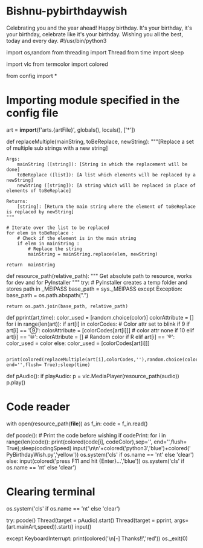 # Bishnu-pybirthdaywish
Celebrating you and the year ahead! Happy birthday. It's your birthday, it's your birthday, celebrate like it's your birthday. Wishing you all the best, today and every day. 
#!/usr/bin/python3

import os,random
from threading import Thread
from time import sleep

import vlc
from termcolor import colored

from config import *

# Importing module specified in the config file
art = __import__(f'arts.{artFile}', globals(), locals(), ['*'])

def replaceMultiple(mainString, toBeReplace, newString):
    """[Replace a set of multiple sub strings with a new string]

    Args:
        mainString ([string]): [String in which the replacement will be done]
        toBeReplace ([list]): [A list which elements will be replaced by a newString]
        newString ([string]): [A string which will be replaced in place of elements of toBeReplace]

    Returns:
        [string]: [Return the main string where the element of toBeReplace is replaced by newString]
    """

    # Iterate over the list to be replaced
    for elem in toBeReplace :
        # Check if the element is in the main string
        if elem in mainString :
            # Replace the string
            mainString = mainString.replace(elem, newString)
    
    return  mainString

def resource_path(relative_path):
    """ Get absolute path to resource, works for dev and for PyInstaller """
    try:
        # PyInstaller creates a temp folder and stores path in _MEIPASS
        base_path = sys._MEIPASS
    except Exception:
        base_path = os.path.abspath(".")

    return os.path.join(base_path, relative_path)

def pprint(art,time):
    color_used = [random.choice(color)]
    colorAttribute = []
    for i in range(len(art)):
        if art[i] in colorCodes:
        	# Color attr set to blink if 9
            if art[i] == '⑨':
                colorAttribute = [colorCodes[art[i]]]
            # color attr none if 10
            elif art[i] == '⑩':
                colorAttribute = []
            # Random color if R
            elif art[i] == '®':
            	color_used = color
            else:
                color_used = [colorCodes[art[i]]]
                
        print(colored(replaceMultiple(art[i],colorCodes,''),random.choice(color_used),attrs=colorAttribute),sep='', end='',flush= True);sleep(time)

def pAudio():
    if playAudio:
        p = vlc.MediaPlayer(resource_path(audio))
        p.play()

# Code reader
with open(resource_path(__file__)) as f_in:
	code = f_in.read()
        
def pcode():
    # Print the code before wishing 
    if codePrint:
        for i in range(len(code)):
            print(colored(code[i], codeColor),sep='', end='',flush= True);sleep(codingSpeed)
        input('\n\n'+colored('python3','blue')+colored(' PyBirthdayWish.py','yellow'))
        os.system('cls' if os.name == 'nt' else 'clear')
    else:
        input(colored('press F11 and hit {Enter}...','blue'))
        os.system('cls' if os.name == 'nt' else 'clear')

# Clearing terminal
os.system('cls' if os.name == 'nt' else 'clear')

try:
    pcode()
    Thread(target = pAudio).start()
    Thread(target = pprint, args=(art.mainArt,speed)).start()
    input()

except KeyboardInterrupt:
    print(colored('\n[-] Thanks!!','red'))
    os._exit(0)
   
